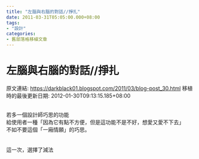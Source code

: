 ```yaml
---
title: "左腦與右腦的對話//掙扎"
date: 2011-03-31T05:05:00.000+08:00
tags: 
- "設計"
categories:
- 舊部落格移植文章
---
```


# 左腦與右腦的對話//掙扎

原文連結: https://darkblack01.blogspot.com/2011/03/blog-post_30.html
移植時的最後更新日期: 2012-01-30T09:13:15.185+08:00

<br />若多一個設計師巧思的功能<br />給使用者一種「因為它有點不方便，但是這功能不是不好，想愛又愛不下去」<br />不如不要這個「一廂情願」的巧思。<br /><br /><br />這一次，選擇了減法
